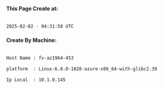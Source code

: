 
   
#### This Page Create at:

```bash

2025-02-02 - 04:31:58 UTC

```

#### Create By Machine:

```bash

Host Name : fv-az1964-453

platform  : Linux-6.8.0-1020-azure-x86_64-with-glibc2.39

Ip Local  : 10.1.0.145

```


